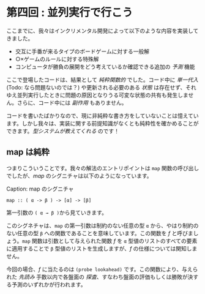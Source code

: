 # 第四回 : 並列実行で行こう

ここまでに、我々はインクリメンタル開発によって以下のような内容を実装してきました。

* 交互に手番が来るタイプのボードゲームに対する一般解
* ○×ゲームのルールに対する特殊解
* コンピュータが勝負の展開をどう考えているか確認できる追加の _予測_ 機能

ここで登場したコードは、結果として _純粋関数的_ でした。コード中に _単一代入_ (Todo: なら問題ないのでは？) や更新される必要のある _状態_ は存在せず、それゆえ並列実行したときに問題の原因となりうる可変な状態の共有も発生しません。さらに、コード中には _副作用_ もありません。

コードを書いたばかりなので、現に非純粋な書き方をしていないことは憶えています。しかし我々は、実装に関する前提知識がなくとも純粋性を確かめることができます。_型システムが教えてくれる_ のです！

## map は純粋

つまりこういうことです。我々の解法のエントリポイントは `map` 関数の呼び出しでしたが、_map_ のシグニチャは以下のようになっています。

Caption: map のシグニチャ

```
map :: ( α -> β ) -> [α] -> [β]
```

第一引数の `( α → β )`から見ていきます。

このシグネチャは、`map` の第一引数は制約のない任意の型 `α` から、やはり制約のない任意の型 `β` への関数であることを意味しています。この関数を _f_ と呼びましょう。`map` 関数は引数として与えられた関数 _f_ を `α` 型値のリストのすべての要素に適用することで `β` 型値のリストを生成しますが、_f_ の仕様については関知しません。

今回の場合、_f_ に当たるのは `(probe lookahead)` です。この関数により、与えられた _先読み_ 手数以内で各盤面の _探査_、すなわち盤面の評価もしくは勝敗が決する予測のいずれかが行われます。
